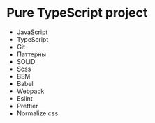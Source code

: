 # Pure TypeScript project

- JavaScript
- TypeScript
- Git
- Паттерны
- SOLID
- Scss
- BEM
- Babel
- Webpack
- Eslint
- Prettier
- Normalize.css
